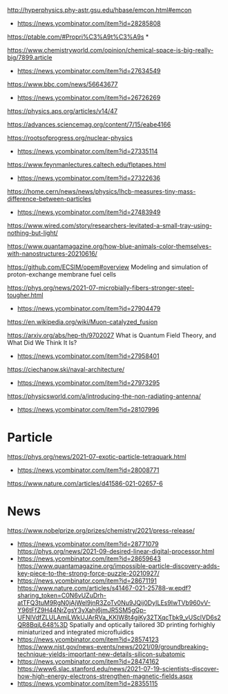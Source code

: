 http://hyperphysics.phy-astr.gsu.edu/hbase/emcon.html#emcon
* https://news.ycombinator.com/item?id=28285808

https://ptable.com/#Propri%C3%A9t%C3%A9s
*

https://www.chemistryworld.com/opinion/chemical-space-is-big-really-big/7899.article
* https://news.ycombinator.com/item?id=27634549

https://www.bbc.com/news/56643677
* https://news.ycombinator.com/item?id=26726269

https://physics.aps.org/articles/v14/47

https://advances.sciencemag.org/content/7/15/eabe4166

https://rootsofprogress.org/nuclear-physics
* https://news.ycombinator.com/item?id=27335114

https://www.feynmanlectures.caltech.edu/flptapes.html
* https://news.ycombinator.com/item?id=27322636

https://home.cern/news/news/physics/lhcb-measures-tiny-mass-difference-between-particles
* https://news.ycombinator.com/item?id=27483949

https://www.wired.com/story/researchers-levitated-a-small-tray-using-nothing-but-light/

https://www.quantamagazine.org/how-blue-animals-color-themselves-with-nanostructures-20210616/

https://github.com/ECSIM/opem#overview Modeling and simulation of proton-exchange membrane fuel cells

https://phys.org/news/2021-07-microbially-fibers-stronger-steel-tougher.html
* https://news.ycombinator.com/item?id=27904479

https://en.wikipedia.org/wiki/Muon-catalyzed_fusion

https://arxiv.org/abs/hep-th/9702027 What is Quantum Field Theory, and What Did We Think It Is?
* https://news.ycombinator.com/item?id=27958401

https://ciechanow.ski/naval-architecture/
* https://news.ycombinator.com/item?id=27973295

https://physicsworld.com/a/introducing-the-non-radiating-antenna/
* https://news.ycombinator.com/item?id=28107996


# Particle
https://phys.org/news/2021-07-exotic-particle-tetraquark.html
* https://news.ycombinator.com/item?id=28008771

https://www.nature.com/articles/d41586-021-02657-6

# News
https://www.nobelprize.org/prizes/chemistry/2021/press-release/
* https://news.ycombinator.com/item?id=28771079
https://phys.org/news/2021-09-desired-linear-digital-processor.html
* https://news.ycombinator.com/item?id=28659643
https://www.quantamagazine.org/impossible-particle-discovery-adds-key-piece-to-the-strong-force-puzzle-20210927/
* https://news.ycombinator.com/item?id=28671191
https://www.nature.com/articles/s41467-021-25788-w.epdf?sharing_token=C0N6vUZuDrh-atTFQ3tuM9RgN0jAjWel9jnR3ZoTv0Nu9JQij0DyILEs9IwTVb960vV-Y96tFfZ9H44NrZgsY3yXahj6jmJR5SM5gGp-UFNIVdfZLULAmiLWkUJArRVa_KKIW8t4giKy32TXqcTbk9_vUSclVD6s2QR8BqjL648%3D Spatially and optically tailored 3D printing forhighly miniaturized and integrated microfluidics
* https://news.ycombinator.com/item?id=28574123
https://www.nist.gov/news-events/news/2021/09/groundbreaking-technique-yields-important-new-details-silicon-subatomic
* https://news.ycombinator.com/item?id=28474162
https://www6.slac.stanford.edu/news/2021-07-19-scientists-discover-how-high-energy-electrons-strengthen-magnetic-fields.aspx
* https://news.ycombinator.com/item?id=28355115

